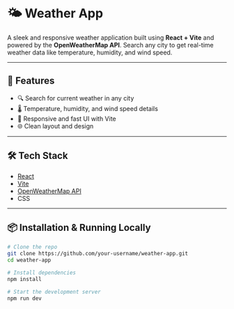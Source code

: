 # 🌤️ Weather App

A sleek and responsive weather application built using **React + Vite** and powered by the **OpenWeatherMap API**. Search any city to get real-time weather data like temperature, humidity, and wind speed.

---

## 🚀 Features

- 🔍 Search for current weather in any city
- 🌡️ Temperature, humidity, and wind speed details
- 📱 Responsive and fast UI with Vite
- 🌐 Clean layout and design

---

## 🛠️ Tech Stack

- [React](https://reactjs.org/)
- [Vite](https://vitejs.dev/)
- [OpenWeatherMap API](https://openweathermap.org/api)
- CSS 

---

## 📦 Installation & Running Locally

```bash
# Clone the repo
git clone https://github.com/your-username/weather-app.git
cd weather-app

# Install dependencies
npm install

# Start the development server
npm run dev

